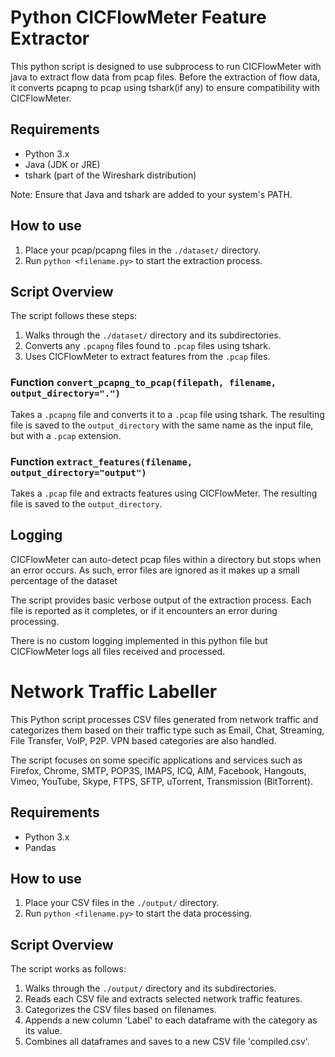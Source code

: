 # Python CICFlowMeter Feature Extractor

This python script is designed to use subprocess to run CICFlowMeter with java to extract flow data from pcap files. Before the extraction of flow data, it converts pcapng to pcap using tshark(if any) to ensure compatibility with CICFlowMeter.

## Requirements
- Python 3.x
- Java (JDK or JRE)
- tshark (part of the Wireshark distribution)

Note: Ensure that Java and tshark are added to your system's PATH.

## How to use

1. Place your pcap/pcapng files in the `./dataset/` directory.
2. Run `python <filename.py>` to start the extraction process.

## Script Overview

The script follows these steps:
1. Walks through the `./dataset/` directory and its subdirectories.
2. Converts any `.pcapng` files found to `.pcap` files using tshark.
3. Uses CICFlowMeter to extract features from the `.pcap` files.

### Function `convert_pcapng_to_pcap(filepath, filename, output_directory=".")`
Takes a `.pcapng` file and converts it to a `.pcap` file using tshark. The resulting file is saved to the `output_directory` with the same name as the input file, but with a `.pcap` extension.

### Function `extract_features(filename, output_directory="output")`
Takes a `.pcap` file and extracts features using CICFlowMeter. The resulting file is saved to the `output_directory`.

## Logging
CICFlowMeter can auto-detect pcap files within a directory but stops when an error occurs. As such, error files are ignored as it makes up a small percentage of the dataset

The script provides basic verbose output of the extraction process. Each file is reported as it completes, or if it encounters an error during processing.

There is no custom logging implemented in this python file but CICFlowMeter logs all files received and processed.


# Network Traffic Labeller

This Python script processes CSV files generated from network traffic and categorizes them based on their traffic type such as Email, Chat, Streaming, File Transfer, VoIP, P2P. VPN based categories are also handled.

The script focuses on some specific applications and services such as Firefox, Chrome, SMTP, POP3S, IMAPS, ICQ, AIM, Facebook, Hangouts, Vimeo, YouTube, Skype, FTPS, SFTP, uTorrent, Transmission (BitTorrent).

## Requirements
- Python 3.x
- Pandas

## How to use

1. Place your CSV files in the `./output/` directory.
2. Run `python <filename.py>` to start the data processing.

## Script Overview

The script works as follows:
1. Walks through the `./output/` directory and its subdirectories.
2. Reads each CSV file and extracts selected network traffic features.
3. Categorizes the CSV files based on filenames.
4. Appends a new column 'Label' to each dataframe with the category as its value.
5. Combines all dataframes and saves to a new CSV file 'compiled.csv'.
